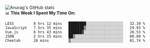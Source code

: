 
![Anurag's GitHub stats](https://github-readme-stats.vercel.app/api?username=supergczh&show_icons=true&theme=radical)
<br />
📊 **This Week I Spent My Time On:**

<!--START_SECTION:waka-->
```text
LESS         8 hrs 12 mins   ████████░░░░░░░░░░░░░░░░░   32.39 % 
JavaScript   7 hrs 35 mins   ███████▒░░░░░░░░░░░░░░░░░   29.93 % 
Vue.js       6 hrs 43 mins   ██████▓░░░░░░░░░░░░░░░░░░   26.53 % 
JSON         2 hrs 15 mins   ██▒░░░░░░░░░░░░░░░░░░░░░░   08.88 % 
Cheetah      26 mins         ▒░░░░░░░░░░░░░░░░░░░░░░░░   01.74 % 
```
<!--END_SECTION:waka-->
